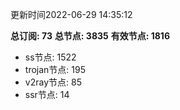 更新时间2022-06-29 14:35:12

**总订阅: 73**
**总节点: 3835**
**有效节点: 1816**
- ss节点: 1522
- trojan节点: 195
- v2ray节点: 85
- ssr节点: 14
